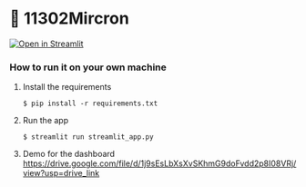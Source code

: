# 🎈 11302Mircron



[![Open in Streamlit](https://static.streamlit.io/badges/streamlit_badge_black_white.svg)](https://blank-app-template.streamlit.app/)

### How to run it on your own machine

1. Install the requirements

   ```
   $ pip install -r requirements.txt
   ```

2. Run the app

   ```
   $ streamlit run streamlit_app.py
   ```
3. Demo for the dashboard https://drive.google.com/file/d/1j9sEsLbXsXvSKhmG9doFvdd2p8I08VRj/view?usp=drive_link
